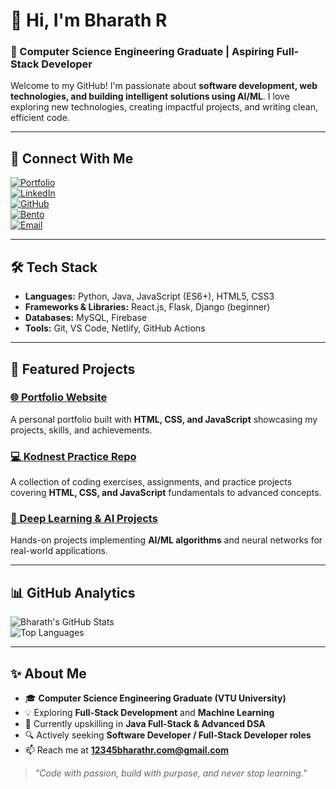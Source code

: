 # 👋 Hi, I'm Bharath R  

### 🚀 Computer Science Engineering Graduate | Aspiring Full-Stack Developer  

Welcome to my GitHub! I'm passionate about **software development, web technologies, and building intelligent solutions using AI/ML**. I love exploring new technologies, creating impactful projects, and writing clean, efficient code.  

---

## 🔗 Connect With Me  

[![Portfolio](https://img.shields.io/badge/Portfolio-000?style=for-the-badge&logo=About.me&logoColor=white)](https://bharathr-portfolio.netlify.app/)  
[![LinkedIn](https://img.shields.io/badge/LinkedIn-0077B5?style=for-the-badge&logo=linkedin&logoColor=white)](https://www.linkedin.com/in/bharathr13/)  
[![GitHub](https://img.shields.io/badge/GitHub-100000?style=for-the-badge&logo=github&logoColor=white)](https://github.com/Bharathr133)  
[![Bento](https://img.shields.io/badge/Bento-000?style=for-the-badge&logo=linktree&logoColor=white)](https://bento.me/bharathr13)  
[![Email](https://img.shields.io/badge/Email-DB4437?style=for-the-badge&logo=gmail&logoColor=white)](mailto:12345bharathr.com@gmail.com)  

---

## 🛠️ Tech Stack  

- **Languages:** Python, Java, JavaScript (ES6+), HTML5, CSS3  
- **Frameworks & Libraries:** React.js, Flask, Django (beginner)  
- **Databases:** MySQL, Firebase  
- **Tools:** Git, VS Code, Netlify, GitHub Actions  

---

## 📌 Featured Projects  

### [🌐 Portfolio Website](https://bharathr-portfolio.netlify.app/)  
A personal portfolio built with **HTML, CSS, and JavaScript** showcasing my projects, skills, and achievements.  

### [💻 Kodnest Practice Repo](https://github.com/Bharathr133/Kodnest_Practice)  
A collection of coding exercises, assignments, and practice projects covering **HTML, CSS, and JavaScript** fundamentals to advanced concepts.  

### [🤖 Deep Learning & AI Projects](https://github.com/Bharathr133?tab=repositories&q=&type=&language=python&sort=)  
Hands-on projects implementing **AI/ML algorithms** and neural networks for real-world applications.  

---

## 📊 GitHub Analytics  

![Bharath's GitHub Stats](https://github-readme-stats.vercel.app/api?username=Bharathr133&show_icons=true&theme=tokyonight)  
![Top Languages](https://github-readme-stats.vercel.app/api/top-langs/?username=Bharathr133&layout=compact&theme=tokyonight)  

---

## ✨ About Me  

- 🎓 **Computer Science Engineering Graduate (VTU University)**  
- 💡 Exploring **Full-Stack Development** and **Machine Learning**  
- 🌱 Currently upskilling in **Java Full-Stack & Advanced DSA**  
- 🔍 Actively seeking **Software Developer / Full-Stack Developer roles**  
- 📫 Reach me at **12345bharathr.com@gmail.com**  

> _"Code with passion, build with purpose, and never stop learning."_  
